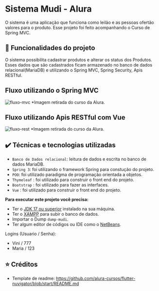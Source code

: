 # Sistema Mudi - Alura

O sistema é uma aplicação que funciona como leilão e as pessoas ofertão valores para o produto. Esse projeto foi feito acompanhando o Curso de Spring MVC.

## 🔨 Funcionalidades do projeto
O sistema possibilita cadastrar produtos e alterar os status dos Produtos. Esses dados que são cadastrados ficam armazenado no banco de dados relacional(MariaDB) e utilizando o Spring MVC, Spring Security, Apis RESTful.

## Fluxo utilizando o Spring MVC
![fluxo-mvc](https://user-images.githubusercontent.com/89111549/235373752-6379c11d-71dc-430c-bb07-4b2132de6f44.png)
*Imagem retirada do curso da Alura.

## Fluxo utilizando Apis RESTful com Vue
![fluxo-rest](https://user-images.githubusercontent.com/89111549/235373939-8e01cd53-2e26-4f14-a3f3-11ece988972e.png)
*Imagem retirada do curso da Alura.

## ✔️ Técnicas e tecnologias utilizadas
- `Banco de Dados relacional`: leitura de dados e escrita no banco de dados MariaDB.
- `Spring 3`: foi utilizando o framework Spring para constução do projeto.
- `POO`: foi utilizado paradigma de programação orientada a objetos.
- `Thymeleaf` : foi utilizado para construir o front end do projeto.
- `Bootstrap` : foi utilizado para fazer as interfaces.
- `Vue` : foi utilizado para construir o front end do projeto.

**Para executar este projeto você precisa:**

- Ter o [JDK 17 ou superior](https://www.oracle.com/java/technologies/downloads/) instalado na sua máquina.
- Ter o [XAMPP](https://www.apachefriends.org/pt_br/index.html) para subir o banco de dados.
- Importar o Dump `dump-mudi`.
- Ter algum editor de códigos ou IDE como o [NetBeans](https://netbeans.apache.org/download/nb13/nb13.html). 


Logins (Usuario / Senha):
- Vini / 777
- Maria / 123

## ⭐ Créditos
- Template de readme: https://github.com/alura-cursos/flutter-nuvigator/blob/start/README.md
